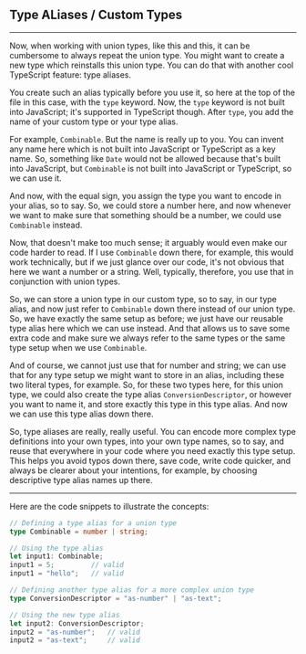 ## Type ALiases / Custom Types

---

Now, when working with union types, like this and this, it can be cumbersome to always repeat the union type. You might want to create a new type which reinstalls this union type. You can do that with another cool TypeScript feature: type aliases.

You create such an alias typically before you use it, so here at the top of the file in this case, with the `type` keyword. Now, the `type` keyword is not built into JavaScript; it's supported in TypeScript though. After `type`, you add the name of your custom type or your type alias.

For example, `Combinable`. But the name is really up to you. You can invent any name here which is not built into JavaScript or TypeScript as a key name. So, something like `Date` would not be allowed because that's built into JavaScript, but `Combinable` is not built into JavaScript or TypeScript, so we can use it.

And now, with the equal sign, you assign the type you want to encode in your alias, so to say. So, we could store a number here, and now whenever we want to make sure that something should be a number, we could use `Combinable` instead.

Now, that doesn't make too much sense; it arguably would even make our code harder to read. If I use `Combinable` down there, for example, this would work technically, but if we just glance over our code, it's not obvious that here we want a number or a string. Well, typically, therefore, you use that in conjunction with union types.

So, we can store a union type in our custom type, so to say, in our type alias, and now just refer to `Combinable` down there instead of our union type. So, we have exactly the same setup as before; we just have our reusable type alias here which we can use instead. And that allows us to save some extra code and make sure we always refer to the same types or the same type setup when we use `Combinable`.

And of course, we cannot just use that for number and string; we can use that for any type setup we might want to store in an alias, including these two literal types, for example. So, for these two types here, for this union type, we could also create the type alias `ConversionDescriptor`, or however you want to name it, and store exactly this type in this type alias. And now we can use this type alias down there.

So, type aliases are really, really useful. You can encode more complex type definitions into your own types, into your own type names, so to say, and reuse that everywhere in your code where you need exactly this type setup. This helps you avoid typos down there, save code, write code quicker, and always be clearer about your intentions, for example, by choosing descriptive type alias names up there.

---

Here are the code snippets to illustrate the concepts:

```typescript
// Defining a type alias for a union type
type Combinable = number | string;

// Using the type alias
let input1: Combinable;
input1 = 5;         // valid
input1 = "hello";   // valid

// Defining another type alias for a more complex union type
type ConversionDescriptor = "as-number" | "as-text";

// Using the new type alias
let input2: ConversionDescriptor;
input2 = "as-number";   // valid
input2 = "as-text";     // valid
```